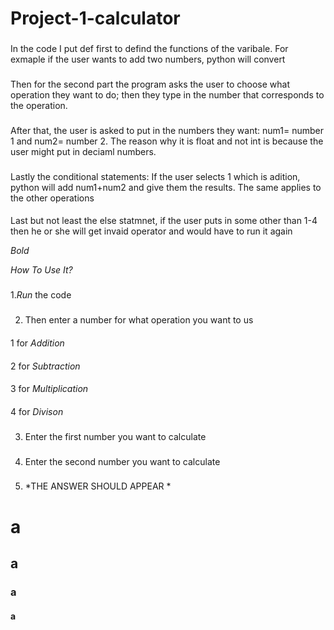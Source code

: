 # Project-1-calculator


### 
In the code I put def first to defind the functions of the varibale. For exmaple if the user wants to add two numbers, python will convert  

### 
Then for the second part the program asks the user to choose what operation they want to do; then they type in the number that corresponds to the operation.  

### 
After that, the user is asked to put in the numbers they want: num1= number 1 and num2= number 2. The reason why it is float and not int is because the user might put in deciaml numbers.

### 
Lastly the conditional statements: If the user selects 1 which is adition, python will add num1+num2 and give them the results. The same applies to the other operations

#### 
Last but not least the else statmnet, if the user puts in some other than 1-4 then he or she will get invaid operator and would have to run it again

*Bold*

*How To Use It?*
 ### 
 1.*Run* the code
 ### 
 2. Then enter a number for what operation you want to us
  ####   
  1 for *Addition*
  ####   
  2 for *Subtraction*
  ####    
  3 for *Multiplication*
  ####   
  4 for *Divison*
 ### 
 3. Enter the first number you want to calculate
 ### 
 4. Enter the second number you want to calculate
 ###
 5. *THE ANSWER SHOULD APPEAR *

  # a
  ## a
  ### a
  #### a
     
